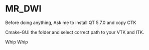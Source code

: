 # MR_DWI

Before doing anything, Ask me to install QT 5.7.0 and copy CTK

Cmake-GUI the folder and select correct path to your VTK and ITK.

Whip Whip
